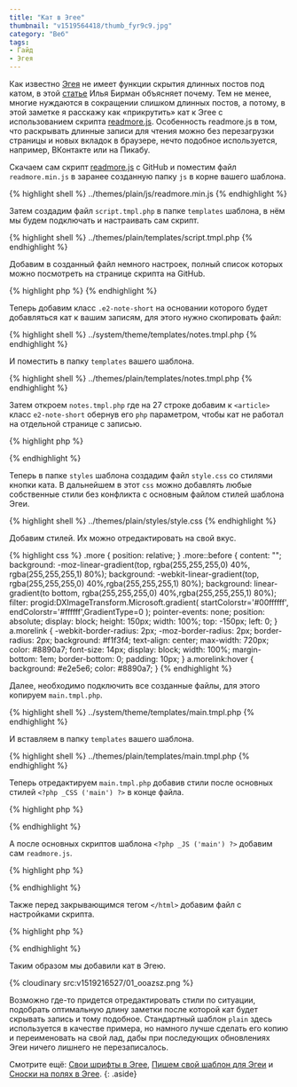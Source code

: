 ```yaml
---
title: "Кат в Эгее"
thumbnail: "v1519564418/thumb_fyr9c9.jpg"
category: "Веб"
tags:
- Гайд
- Эгея
---
```


Как известно [Эгея][1] не имеет функции скрытия длинных постов под катом, в этой [статье][2] Илья Бирман объясняет почему. Тем не менее, многие нуждаются в сокращении слишком длинных постов, а потому, в этой заметке я расскажу как «прикрутить» кат к Эгее с использованием скрипта [readmore.js][3]. Особенность readmore.js в том, что раскрывать длинные записи для чтения можно без перезагрузки страницы и новых вкладок в браузере, нечто подобное используется, например, ВКонтакте или на Пикабу.

<!-- more -->

Скачаем сам скрипт [readmore.js][4] с GitHub и поместим файл `readmore.min.js` в заранее созданную папку `js` в корне вашего шаблона.

{% highlight shell %}
../themes/plain/js/readmore.min.js
{% endhighlight %}

Затем создадим файл `script.tmpl.php` в папке `templates` шаблона, в нём мы будем подключать и настраивать сам скрипт.

{% highlight shell %}
../themes/plain/templates/script.tmpl.php
{% endhighlight %}

Добавим в созданный файл немного настроек, полный список которых можно посмотреть на странице скрипта на GitHub.

<div full color class="light-dark">
{% highlight php %}
<script type="text/javascript">
    $('.e2-note-short').readmore({
        speed: 75, // Скорость раскрытия ката
        collapsedHeight: 1250, // Длинна заметки после которой будет добавлен кат
        moreLink: '<div class="more"><a class="morelink" href="#">Показать полностью</a></div>', // Классы кнокпи раскрытия ката
        lessLink: '' // Классы кнокпи скрытия ката
    });
</script>
{% endhighlight %}
</div>

Теперь добавим класс `.e2-note-short` на основании которого будет добавляться кат к вашим записям, для этого нужно скопировать файл:

{% highlight shell %}
../system/theme/templates/notes.tmpl.php
{% endhighlight %}

И поместить в папку `templates` вашего шаблона.

{% highlight shell %}
../themes/plain/templates/notes.tmpl.php
{% endhighlight %}

Затем откроем `notes.tmpl.php` где на 27 строке добавим к `<article>` класс `e2-note-short` обернув его `php` параметром, чтобы кат не работал на отдельной странице с записью.

{% highlight php %}
<article class="<?php if ($content['class'] != 'note') { ?>e2-note-short<?php } ?>">
{% endhighlight %}

Теперь в папке `styles` шаблона создадим файл `style.css` со стилями кнопки ката. В дальнейшем в этот `css` можно добавлять любые собственные стили без конфликта с основным файлом стилей шаблона Эгеи.

{% highlight shell %}
../themes/plain/styles/style.css
{% endhighlight %}

Добавим стилей. Их можно отредактировать на свой вкус.

<div full color class="light-dark">
{% highlight css %}
.more {
    position: relative;
}
.more::before {
    content: "";
    background: -moz-linear-gradient(top, rgba(255,255,255,0) 40%, rgba(255,255,255,1) 80%);
    background: -webkit-linear-gradient(top, rgba(255,255,255,0) 40%,rgba(255,255,255,1) 80%);
    background: linear-gradient(to bottom, rgba(255,255,255,0) 40%,rgba(255,255,255,1) 80%);
    filter: progid:DXImageTransform.Microsoft.gradient( startColorstr='#00ffffff', endColorstr='#ffffff',GradientType=0 ); 
    pointer-events: none;
    position: absolute;
    display: block;
    height: 150px;
    width: 100%;
    top: -150px;
    left: 0;
}
a.morelink {
    -webkit-border-radius: 2px;
    -moz-border-radius: 2px;
    border-radius: 2px;
    background: #f1f3f4;
    text-align: center;
    max-width: 720px;
    color: #8890a7;
    font-size: 14px;
    display: block;
    width: 100%;
    margin-bottom: 1em;
    border-bottom: 0;
    padding: 10px;
}
a.morelink:hover {
    background: #e2e5e6;
    color: #8890a7;
}
{% endhighlight %}
</div>

Далее, необходимо подключить все созданные файлы, для этого копируем `main.tmpl.php`.

{% highlight shell %}
../system/theme/templates/main.tmpl.php
{% endhighlight %}

И вставляем в папку `templates` вашего шаблона.

{% highlight shell %}
../themes/plain/templates/main.tmpl.php
{% endhighlight %}

Теперь отредактируем `main.tmpl.php` добавив стили после основных стилей `<?php _CSS ('main') ?>` в конце файла.

{% highlight php %}
<?php _CSS ('style') ?>
{% endhighlight %}

А после основных скриптов шаблона `<?php _JS ('main') ?>` добавим сам `readmore.js`.

{% highlight php %}
<?php _JS ('readmore.min') ?>
{% endhighlight %}

Также перед закрывающимся тегом `</html>` добавим файл с настройками скрипта.

{% highlight php %}
<?php _T ('script') ?>
{% endhighlight %}

Таким образом мы добавили кат в Эгею. 

{% cloudinary src:v1519216527/01_ooazsz.png %}

Возможно где-то придется отредактировать стили по ситуации, подобрать оптимальную длину заметки после которой кат будет скрывать запись и тому подобное. Стандартный шаблон `plain` здесь используется в качестве примера, но намного лучше сделать его копию и переименовать на свой лад, дабы при последующих обновлениях Эгеи ничего лишнего не перезаписалось.

Смотрите ещё: [Свои шрифты в Эгее][5], [Пишем свой шаблон для Эгеи][6] и [Сноски на полях в Эгее][7].
{: .aside}

[1]:    https://blogengine.ru
[2]:    https://ilyabirman.ru/meanwhile/all/no-cut-in-aegea/
[3]:    http://jedfoster.com/Readmore.js/
[4]:    https://github.com/jedfoster/Readmore.js
[5]:    /blog/svoi-shrifty-v-egee/
[6]:    /blog/pishem-svoy-shablon-dlya-egei/
[7]:    /blog/snoski-na-poljah-v-egee/